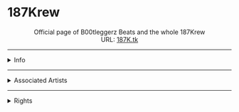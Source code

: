 # 187Krew
<p style="text-align: center;">
Official page of B00tleggerz Beats and the whole 187Krew
<br />
URL: <a href="187k.tk">187K.tk</a>
</p>
<hr />
<details>
<summary>
Info
</summary>
<p>The 187Krew was created shortly after the startup of B00tleggerz Beats back on 3/8/16. Although not in the buisness for very long, B00tleggerz has already done enough to make an impact.</p>
</details>
<hr />
<details>
<summary>
Associated Artists
</summary>
<p>B00tleggerz has produced for upcoming artists such as Kelz Fargo and Slim Tio. </p>
</details>
<hr />
<details>
  <summary>Rights</summary>
  <p>by myself. All Rights Reserved (I hope. Intilectual property?). <br />
  All content and graphics on this web site are the property of me so don't steal it.</p>
</details>
